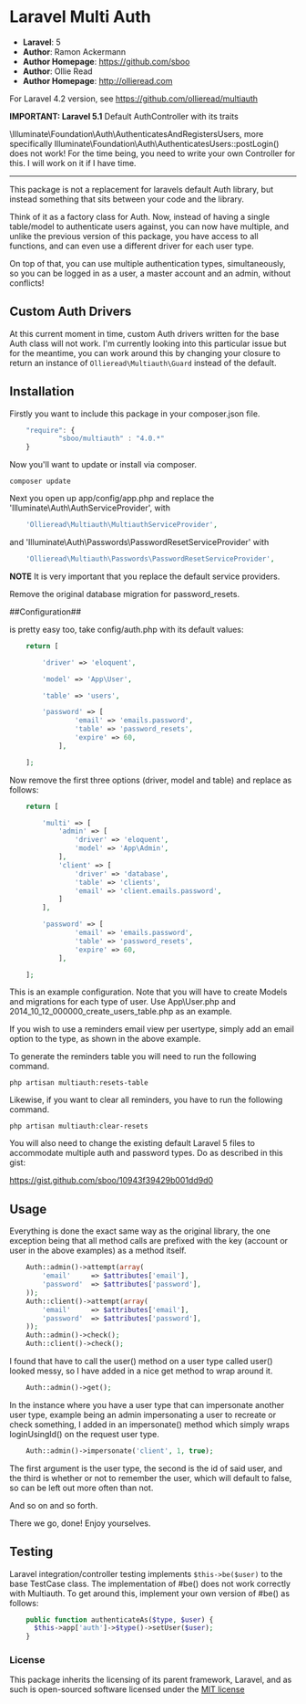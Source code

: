 # Laravel Multi Auth #

- **Laravel**: 5
- **Author**: Ramon Ackermann
- **Author Homepage**: https://github.com/sboo
- **Author**: Ollie Read
- **Author Homepage**: http://ollieread.com

For Laravel 4.2 version, see https://github.com/ollieread/multiauth

**IMPORTANT: Laravel 5.1**
Default AuthController with its traits

\Illuminate\Foundation\Auth\AuthenticatesAndRegistersUsers,
more specifically Illuminate\Foundation\Auth\AuthenticatesUsers::postLogin() does not work!
For the time being, you need to write your own Controller for this. I will work on it if I have time.

--------------------------------------------------------------------------------------------------



This package is not a replacement for laravels default Auth library, but instead something
that sits between your code and the library.

Think of it as a factory class for Auth. Now, instead of having a single table/model to
authenticate users against, you can now have multiple, and unlike the previous version of
this package, you have access to all functions, and can even use a different driver 
for each user type.

On top of that, you can use multiple authentication types, simultaneously, so you can be logged
in as a user, a master account and an admin, without conflicts!

## Custom Auth Drivers ##

At this current moment in time, custom Auth drivers written for the base Auth class will not work. I'm currently looking into this particular issue but for the meantime, you can work around this by changing your closure to return an instance of `Ollieread\Multiauth\Guard` instead of the default.

## Installation ##

Firstly you want to include this package in your composer.json file.
```javascript
    "require": {
    		"sboo/multiauth" : "4.0.*"
    }
```
   
Now you'll want to update or install via composer.

    composer update

Next you open up app/config/app.php and replace the 'Illuminate\Auth\AuthServiceProvider', with
```php
    'Ollieread\Multiauth\MultiauthServiceProvider',
```

and 'Illuminate\Auth\Passwords\PasswordResetServiceProvider' with
```php
	'Ollieread\Multiauth\Passwords\PasswordResetServiceProvider',
```	

**NOTE** It is very important that you replace the default service providers.

Remove the original database migration for password_resets.

##Configuration##

is pretty easy too, take config/auth.php with its default values:
```php
    return [

		'driver' => 'eloquent',

		'model' => 'App\User',

		'table' => 'users',

		'password' => [
        		'email' => 'emails.password',
        		'table' => 'password_resets',
        		'expire' => 60,
        	],

	];
```

Now remove the first three options (driver, model and table) and replace as follows:
```php
    return [

		'multi'	=> [
			'admin' => [
				'driver' => 'eloquent',
				'model'	=> 'App\Admin',
			],
			'client' => [
				'driver' => 'database',
				'table' => 'clients',
				'email' => 'client.emails.password',
			]
		],

		'password' => [
        		'email' => 'emails.password',
        		'table' => 'password_resets',
        		'expire' => 60,
        	],

	];
```
	
This is an example configuration. Note that you will have to create Models and migrations for each type of user. 
Use App\User.php and 2014_10_12_000000_create_users_table.php as an example. 

If you wish to use a reminders email view per usertype, simply add an email option to the type, as shown in the above example.


To generate the reminders table you will need to run the following command.

	php artisan multiauth:resets-table

Likewise, if you want to clear all reminders, you have to run the following command.

	php artisan multiauth:clear-resets


You will also need to change the existing default Laravel 5 files to accommodate multiple auth and password types. 
Do as described in this gist:

https://gist.github.com/sboo/10943f39429b001dd9d0

## Usage ##

Everything is done the exact same way as the original library, the one exception being
that all method calls are prefixed with the key (account or user in the above examples)
as a method itself.
```php
    Auth::admin()->attempt(array(
    	'email'		=> $attributes['email'],
    	'password'	=> $attributes['password'],
    ));
    Auth::client()->attempt(array(
    	'email'		=> $attributes['email'],
    	'password'	=> $attributes['password'],
    ));
    Auth::admin()->check();
    Auth::client()->check();
```

I found that have to call the user() method on a user type called user() looked messy, so
I have added in a nice get method to wrap around it.
```php
	Auth::admin()->get();
```

In the instance where you have a user type that can impersonate another user type, example being
an admin impersonating a user to recreate or check something, I added in an impersonate() method
which simply wraps loginUsingId() on the request user type.
```php
	Auth::admin()->impersonate('client', 1, true);
```

The first argument is the user type, the second is the id of said user, and the third is
whether or not to remember the user, which will default to false, so can be left out
more often than not.

And so on and so forth.


There we go, done! Enjoy yourselves.


## Testing ##

Laravel integration/controller testing implements `$this->be($user)` to the base TestCase class. The implementation of #be() does not work correctly with Multiauth. To get around this, implement your own version of #be() as follows:
```php
    public function authenticateAs($type, $user) {
      $this->app['auth']->$type()->setUser($user);
    }
```

### License

This package inherits the licensing of its parent framework, Laravel, and as such is open-sourced 
software licensed under the [MIT license](http://opensource.org/licenses/MIT)
